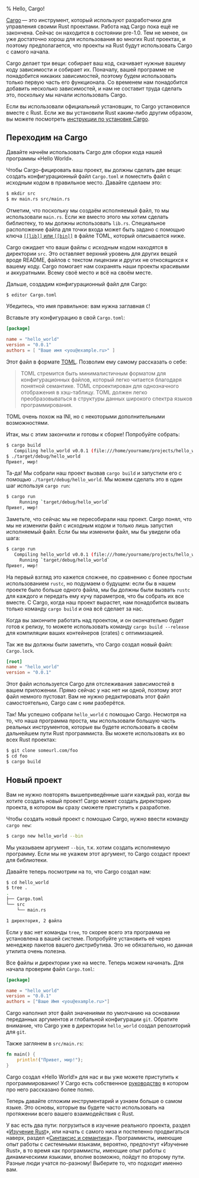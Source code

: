 % Hello, Cargo!

[Cargo][cratesio] — это инструмент, который используют разработчики для
управления своими Rust проектами. Работа над Cargo пока ещё не закончена.
Сейчас он находится в состоянии pre-1.0. Тем не менее, он уже
достаточно хорош для использования во многих Rust проектах, и поэтому
предполагается, что проекты на Rust будут использовать Cargo с самого начала.

[cratesio]: http://doc.crates.io

Cargo делает три вещи: собирает ваш код, скачивает нужные вашему коду
зависимости и собирает их. Поначалу, вашей программе не понадобится никаких
зависимостей, поэтому будем использовать только первую часть его функционала. Со
временем нам понадобится добавить несколько зависимостей, и нам не составит
труда сделать это, поскольку мы начали использовать Cargo.

Если вы использовали официальный установщик, то Cargo установился вместе с
Rust. Если же вы установили Rust каким-либо другим образом, вы можете
посмотреть [инструкции по установке Cargo][cargoreadme].

[cargoreadme]: https://github.com/rust-lang/cargo#installing-cargo-from-nightlies

## Переходим на Cargo

Давайте начнём использовать Cargo для сборки кода нашей программы «Hello World».

Чтобы Cargo-фицировать ваш проект, вы должны сделать две вещи: создать
конфигурационный файл `Cargo.toml` и поместить файл с исходным кодом в
правильное место. Давайте сделаем это:

```bash
$ mkdir src
$ mv main.rs src/main.rs
```

Отметим, что поскольку мы создаём исполняемый файл, то мы использовали
`main.rs`. Если же вместо этого мы хотим сделать библиотеку, то мы должны
использовать `lib.rs`. Специальное расположение файла для точки входа может быть
задано с помощью ключа [`[[lib]]` или `[[bin]]`][crates-custom] в файле TOML,
который описывается ниже.

[crates-custom]: http://doc.crates.io/manifest.html#configuring-a-target

Cargo ожидает что ваши файлы с исходным кодом находятся в директории `src`. Это
оставляет верхний уровень для других вещей вроде README, файлов с текстом
лицензии и других не относящихся к вашему коду. Cargo помогает нам сохранять
наши проекты красивыми и аккуратными. Всему своё место и всё на своём месте.

Дальше, создадим конфигурационный файл для Cargo:

```bash
$ editor Cargo.toml
```

Убедитесь, что имя правильное: вам нужна заглавная `C`!

Вставьте эту конфигурацию в свой `Cargo.toml`:

```toml
[package]

name = "hello_world"
version = "0.0.1"
authors = [ "Ваше имя <you@example.ru>" ]
```

Этот файл в формате [TOML][toml]. Позволим ему самому рассказать о себе:

> TOML стремится быть минималистичным форматом для конфигурационных файлов,
> который легко читается благодаря понятной семантике. TOML спроектирован для
> однозначного отображения в хэш-таблицу. TOML должен легко преобразовываться в
> структуры данных широкого спектра языков программирования.

TOML очень похож на INI, но с некоторыми дополнительными возможностями.

[toml]: https://github.com/toml-lang/toml

Итак, мы с этим закончили и готовы к сборке! Попробуйте собрать:

```bash
$ cargo build
   Compiling hello_world v0.0.1 (file:///home/yourname/projects/hello_world)
$ ./target/debug/hello_world
Привет, мир!
```

Та-да! Мы собрали наш проект вызвав `cargo build` и запустили его с помощью
`./target/debug/hello_world`. Мы можем сделать это в один шаг используя `cargo
run`:

```bash
$ cargo run
     Running `target/debug/hello_world`
Привет, мир!
```

Заметьте, что сейчас мы не пересобирали наш проект. Cargo понял, что мы не
изменили файл с исходным кодом и только лишь запустил исполняемый файл. Если бы
мы изменили файл, мы бы увидели оба шага:

```bash
$ cargo run
   Compiling hello_world v0.0.1 (file:///home/yourname/projects/hello_world)
     Running `target/debug/hello_world`
Привет, мир!
```

На первый взгляд это кажется сложнее, по сравнению с более простым использованием
`rustc`, но подумаем о будущем: если бы в нашем проекте было больше одного
файла, мы бы должны были вызвать `rustc` для каждого и передать ему кучу
параметров, что бы собрать их все вместе. С Cargo, когда наш проект вырастет,
нам понадобится вызвать только команду `cargo build` и она всё сделает за нас.

Когда вы закончите работать над проектом, и он окончательно будет готов к релизу,
то можете использовать команду `cargo build --release` для компиляции ваших
контейнеров (crates) с оптимизацией.

Так же вы должны были заметить, что Cargo создал новый файл: `Cargo.lock`.

```toml
[root]
name = "hello_world"
version = "0.0.1"
```

Этот файл используется Cargo для отслеживания зависимостей в вашем приложении.
Прямо сейчас у нас нет ни одной, поэтому этот файл немного пустоват. Вам не
нужно редактировать этот файл самостоятельно, Cargo сам с ним разберётся.

Так! Мы успешно собрали `hello_world` с помощью Cargo. Несмотря на то, что наша
программа проста, мы использовали большую часть реальных инструментов, которые
вы будете использовать в своём дальнейшем пути Rust программиста. Вы можете
использовать их во всех Rust проектах:

```bash
$ git clone someurl.com/foo
$ cd foo
$ cargo build
```

## Новый проект

Вам не нужно повторять вышеприведённые шаги каждый раз, когда вы хотите создать
новый проект! Cargo может создать директорию проекта, в котором вы сразу сможете
приступить к разработке.

Чтобы создать новый проект с помощью Cargo, нужно ввести команду `cargo new`:

```bash
$ cargo new hello_world --bin
```

Мы указываем аргумент `--bin`, т.к. хотим создать исполняемую программу. Если мы
не укажем этот аргумент, то Cargo создаст проект для библиотеки.

Давайте теперь посмотрим на то, что Cargo создал нам:

```bash
$ cd hello_world
$ tree .
.
├── Cargo.toml
└── src
    └── main.rs

1 директория, 2 файла
```

Если у вас нет команды `tree`, то скорее всего эта программа не установлена в
вашей системе. Попробуйте установить её через менеджер пакетов вашего
дистрибутива. Это не обязательно, но данная утилита очень полезна.

Все файлы и директории уже на месте. Теперь можем начинать. Для начала проверим
файл `Cargo.toml`:

```toml
[package]

name = "hello_world"
version = "0.0.1"
authors = ["Ваше Имя <you@example.ru>"]
```

Cargo наполнил этот файл значениями по умолчанию на основании переданных
аргументов и глобальной конфигурации `git`. Обратите внимание, что Cargo уже в
директории `hello_world` создал репозиторий для `git`.

Также заглянем в `src/main.rs`:

```rust
fn main() {
    println!("Привет, мир!");
}
```

Cargo создал «Hello World!» для нас и вы уже можете приступить к
программированию! У Cargo есть собственное [руководство][guide] в котором
про него рассказано более полно.

[guide]: http://doc.crates.io/guide.html

Теперь давайте отложим инструментарий и узнаем больше о самом языке. Это основы,
которые вы будете часто использовать на протяжении всего вашего взаимодействия с
Rust.

У вас есть два пути: погрузиться в изучение реального проекта, раздел
«[Изучение Rust][learnrust]», или начать с самого низа и постепенно продвигаться
наверх, раздел «[Синтаксис и семантика][syntax]». Программисты, имеющие опыт
работы с системными языками, вероятно, предпочтут «Изучение Rust», в то время
как программисты, имеющие опыт работы с динамическими языками, вполне возможно,
пойдут по второму пути. Разные люди учатся по-разному! Выберите то, что подходит
именно вам.

[learnrust]: learn-rust.html
[syntax]: syntax-and-semantics.html
